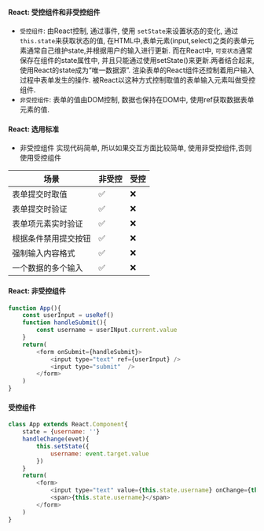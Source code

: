 #### React: 受控组件和非受控组件
- `受控组件`: 由React控制, 通过事件, 使用 `setState`来设置状态的变化, 通过 `this.state`来获取状态的值, 在HTML中,表单元素(input,select)之类的表单元素通常自己维护state,并根据用户的输入进行更新. 而在React中, `可变状态`通常保存在组件的state属性中, 并且只能通过使用setState()来更新.两者结合起来, 使用React的state成为“唯一数据源”. 渲染表单的React组件还控制着用户输入过程中表单发生的操作. 被React以这种方式控制取值的表单输入元素叫做受控组件.
- `非受控组件`: 表单的值由DOM控制, 数据也保持在DOM中, 使用ref获取数据表单元素的值.

#### React: 选用标准
- 非受控组件 实现代码简单, 所以如果交互方面比较简单, 使用非受控组件,否则使用受控组件


| 场景 | 非受控 | 受控 |
| ---- | ---- | ---- |
| 表单提交时取值 | ✅ | ❌ |
| 表单提交时验证 | ✅ | ❌ |
| 表单项元素实时验证 | ✅ | ❌ |
| 根据条件禁用提交按钮 | ✅ | ❌ |
| 强制输入内容格式 | ✅ | ❌ |
| 一个数据的多个输入 | ✅ | ❌ |


#### React: 非受控组件
```js
function App(){
    const userInput = useRef()
    function handleSubmit(){
        const username = userINput.current.value
    }
    return(
        <form onSubmit={handleSubmit}>
            <input type="text" ref={userInput} />
            <input type="submit"  />
        </form>
    )
}
```

#### 受控组件
```js
class App extends React.Component{
    state = {username: ''}
    handleChange(evet){
        this.setState({
            username: event.target.value
        })
    }
    return(
        <form>
            <input type="text" value={this.state.username} onChange={this.handleChange.bind(this)} />
            <span>{this.state.username}</span>
        </form>
    )
}
```